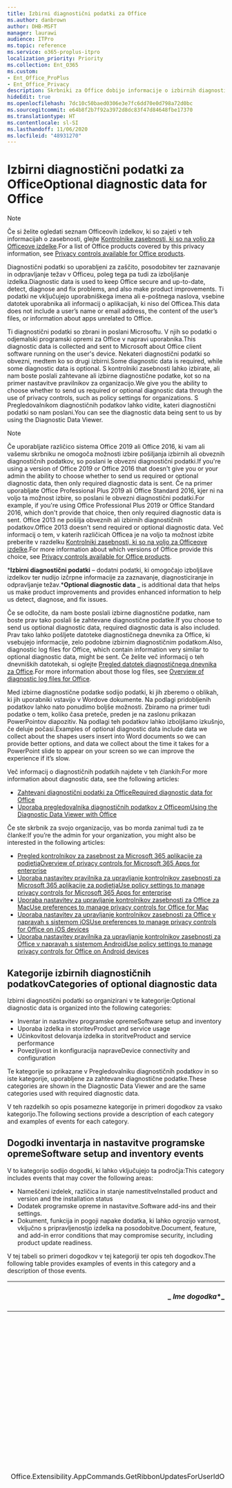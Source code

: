 ```yaml
---
title: Izbirni diagnostični podatki za Office
ms.author: danbrown
author: DHB-MSFT
manager: laurawi
audience: ITPro
ms.topic: reference
ms.service: o365-proplus-itpro
localization_priority: Priority
ms.collection: Ent_O365
ms.custom:
- Ent_Office_ProPlus
- Ent_Office_Privacy
description: Skrbniki za Office dobijo informacije o izbirnih diagnostičnih podatkih v Officeu, vključno z nekaterimi primeri dogodkov.
hideEdit: true
ms.openlocfilehash: 7dc10c50baed0306e3e7fc6dd70e0d798a72d0bc
ms.sourcegitcommit: e64b8f2b7f92a3972d8dc83f47d84648fbe17370
ms.translationtype: HT
ms.contentlocale: sl-SI
ms.lasthandoff: 11/06/2020
ms.locfileid: "48931270"
---
```

# <a name="optional-diagnostic-data-for-office"></a><span data-ttu-id="cfa9a-103">Izbirni diagnostični podatki za Office</span><span class="sxs-lookup"><span data-stu-id="cfa9a-103">Optional diagnostic data for Office</span></span>

> [!NOTE]
> <span data-ttu-id="cfa9a-104">Če si želite ogledati seznam Officeovih izdelkov, ki so zajeti v teh informacijah o zasebnosti, glejte [Kontrolnike zasebnosti, ki so na voljo za Officeove izdelke](products-versions-privacy-controls.md).</span><span class="sxs-lookup"><span data-stu-id="cfa9a-104">For a list of Office products covered by this privacy information, see [Privacy controls available for Office products](products-versions-privacy-controls.md).</span></span>

<span data-ttu-id="cfa9a-105">Diagnostični podatki so uporabljeni za zaščito, posodobitev ter zaznavanje in odpravljanje težav v Officeu, poleg tega pa tudi za izboljšanje izdelka.</span><span class="sxs-lookup"><span data-stu-id="cfa9a-105">Diagnostic data is used to keep Office secure and up-to-date, detect, diagnose and fix problems, and also make product improvements.</span></span> <span data-ttu-id="cfa9a-106">Ti podatki ne vključujejo uporabniškega imena ali e-poštnega naslova, vsebine datotek uporabnika ali informacij o aplikacijah, ki niso del Officea.</span><span class="sxs-lookup"><span data-stu-id="cfa9a-106">This data does not include a user’s name or email address, the content of the user’s files, or information about apps unrelated to Office.</span></span>

<span data-ttu-id="cfa9a-107">Ti diagnostični podatki so zbrani in poslani Microsoftu. V njih so podatki o odjemalski programski opremi za Office v napravi uporabnika.</span><span class="sxs-lookup"><span data-stu-id="cfa9a-107">This diagnostic data is collected and sent to Microsoft about Office client software running on the user's device.</span></span> <span data-ttu-id="cfa9a-108">Nekateri diagnostični podatki so obvezni, medtem ko so drugi izbirni.</span><span class="sxs-lookup"><span data-stu-id="cfa9a-108">Some diagnostic data is required, while some diagnostic data is optional.</span></span> <span data-ttu-id="cfa9a-109">S kontrolniki zasebnosti lahko izbirate, ali nam boste poslali zahtevane ali izbirne diagnostične podatke, kot so na primer nastavitve pravilnikov za organizacijo.</span><span class="sxs-lookup"><span data-stu-id="cfa9a-109">We give you the ability to choose whether to send us required or optional diagnostic data through the use of privacy controls, such as policy settings for organizations.</span></span> <span data-ttu-id="cfa9a-110">S Pregledovalnikom diagnostičnih podatkov lahko vidite, kateri diagnostični podatki so nam poslani.</span><span class="sxs-lookup"><span data-stu-id="cfa9a-110">You can see the diagnostic data being sent to us by using the Diagnostic Data Viewer.</span></span>

> [!NOTE]
> <span data-ttu-id="cfa9a-111">Če uporabljate različico sistema Office 2019 ali Office 2016, ki vam ali vašemu skrbniku ne omogoča možnosti izbire pošiljanja izbirnih ali obveznih diagnostičnih podatkov, so poslani le obvezni diagnostični podatki.</span><span class="sxs-lookup"><span data-stu-id="cfa9a-111">If you're using a version of Office 2019 or Office 2016 that doesn't give you or your admin the ability to choose whether to send us required or optional diagnostic data, then only required diagnostic data is sent.</span></span> <span data-ttu-id="cfa9a-112">Če na primer uporabljate Office Professional Plus 2019 ali Office Standard 2016, kjer ni na voljo ta možnost izbire, so poslani le obvezni diagnostični podatki.</span><span class="sxs-lookup"><span data-stu-id="cfa9a-112">For example, if you're using Office Professional Plus 2019 or Office Standard 2016, which don't provide that choice, then only required diagnostic data is sent.</span></span> <span data-ttu-id="cfa9a-113">Office 2013 ne pošilja obveznih ali izbirnih diagnostičnih podatkov.</span><span class="sxs-lookup"><span data-stu-id="cfa9a-113">Office 2013 doesn't send required or optional diagnostic data.</span></span> <span data-ttu-id="cfa9a-114">Več informacij o tem, v katerih različicah Officea je na voljo ta možnost izbite preberite v razdelku [Kontrolniki zasebnosti, ki so na voljo za Officeove izdelke](products-versions-privacy-controls.md).</span><span class="sxs-lookup"><span data-stu-id="cfa9a-114">For more information about which versions of Office provide this choice, see [Privacy controls available for Office products](products-versions-privacy-controls.md).</span></span>

<span data-ttu-id="cfa9a-115">\***Izbirni diagnostični podatki** – dodatni podatki, ki omogočajo izboljšave izdelkov ter nudijo izčrpne informacije za zaznavanje, diagnosticiranje in odpravljanje težav.</span><span class="sxs-lookup"><span data-stu-id="cfa9a-115">\***Optional diagnostic data** _ is additional data that helps us make product improvements and provides enhanced information to help us detect, diagnose, and fix issues.</span></span>

<span data-ttu-id="cfa9a-116">Če se odločite, da nam boste poslali izbirne diagnostične podatke, nam boste prav tako poslali še zahtevane diagnostične podatke.</span><span class="sxs-lookup"><span data-stu-id="cfa9a-116">If you choose to send us optional diagnostic data, required diagnostic data is also included.</span></span> <span data-ttu-id="cfa9a-117">Prav tako lahko pošljete datoteke diagnostičnega dnevnika za Office, ki vsebujejo informacije, zelo podobne izbirnim diagnostičnim podatkom.</span><span class="sxs-lookup"><span data-stu-id="cfa9a-117">Also, diagnostic log files for Office, which contain information very similar to optional diagnostic data, might be sent.</span></span> <span data-ttu-id="cfa9a-118">Če želite več informacij o teh dnevniških datotekah, si oglejte [Pregled datotek diagnostičnega dnevnika za Office](https://support.microsoft.com/office/fba86aac-70dc-4858-ae1f-ec2034346cdf).</span><span class="sxs-lookup"><span data-stu-id="cfa9a-118">For more information about those log files, see [Overview of diagnostic log files for Office](https://support.microsoft.com/office/fba86aac-70dc-4858-ae1f-ec2034346cdf).</span></span>

<span data-ttu-id="cfa9a-119">Med izbirne diagnostične podatke sodijo podatki, ki jih zberemo o oblikah, ki jih uporabniki vstavijo v Wordove dokumente. Na podlagi pridobljenih podatkov lahko nato ponudimo boljše možnosti. Zbiramo na primer tudi podatke o tem, koliko časa preteče, preden je na zaslonu prikazan PowerPointov diapozitiv. Na podlagi teh podatkov lahko izboljšamo izkušnjo, če deluje počasi.</span><span class="sxs-lookup"><span data-stu-id="cfa9a-119">Examples of optional diagnostic data include data we collect about the shapes users insert into Word documents so we can provide better options, and data we collect about the time it takes for a PowerPoint slide to appear on your screen so we can improve the experience if it’s slow.</span></span>

<span data-ttu-id="cfa9a-120">Več informacij o diagnostičnih podatkih najdete v teh člankih:</span><span class="sxs-lookup"><span data-stu-id="cfa9a-120">For more information about diagnostic data, see the following articles:</span></span>

- [<span data-ttu-id="cfa9a-121">Zahtevani diagnostični podatki za Office</span><span class="sxs-lookup"><span data-stu-id="cfa9a-121">Required diagnostic data for Office</span></span>](required-diagnostic-data.md)
- [<span data-ttu-id="cfa9a-122">Uporaba pregledovalnika diagnostičnih podatkov z Officeom</span><span class="sxs-lookup"><span data-stu-id="cfa9a-122">Using the Diagnostic Data Viewer with Office</span></span>](https://support.microsoft.com/office/cf761ce9-d805-4c60-a339-4e07f3182855)

<span data-ttu-id="cfa9a-123">Če ste skrbnik za svojo organizacijo, vas bo morda zanimal tudi za te članke:</span><span class="sxs-lookup"><span data-stu-id="cfa9a-123">If you’re the admin for your organization, you might also be interested in the following articles:</span></span>

- [<span data-ttu-id="cfa9a-124">Pregled kontrolnikov za zasebnost za Microsoft 365 aplikacije za podjetja</span><span class="sxs-lookup"><span data-stu-id="cfa9a-124">Overview of privacy controls for Microsoft 365 Apps for enterprise</span></span>](overview-privacy-controls.md)
- [<span data-ttu-id="cfa9a-125">Uporaba nastavitev pravilnika za upravljanje kontrolnikov zasebnosti za Microsoft 365 aplikacije za podjetja</span><span class="sxs-lookup"><span data-stu-id="cfa9a-125">Use policy settings to manage privacy controls for Microsoft 365 Apps for enterprise</span></span>](manage-privacy-controls.md)
- [<span data-ttu-id="cfa9a-126">Uporaba nastavitev za upravljanje kontrolnikov zasebnosti za Office za Mac</span><span class="sxs-lookup"><span data-stu-id="cfa9a-126">Use preferences to manage privacy controls for Office for Mac</span></span>](mac-privacy-preferences.md)
- [<span data-ttu-id="cfa9a-127">Uporaba nastavitev za upravljanje kontrolnikov zasebnosti za Office v napravah s sistemom iOS</span><span class="sxs-lookup"><span data-stu-id="cfa9a-127">Use preferences to manage privacy controls for Office on iOS devices</span></span>](ios-privacy-preferences.md)
- [<span data-ttu-id="cfa9a-128">Uporaba nastavitev pravilnika za upravljanje kontrolnikov zasebnosti za Office v napravah s sistemom Android</span><span class="sxs-lookup"><span data-stu-id="cfa9a-128">Use policy settings to manage privacy controls for Office on Android devices</span></span>](android-privacy-controls.md)

## <a name="categories-of-optional-diagnostic-data"></a><span data-ttu-id="cfa9a-129">Kategorije izbirnih diagnostičnih podatkov</span><span class="sxs-lookup"><span data-stu-id="cfa9a-129">Categories of optional diagnostic data</span></span>

<span data-ttu-id="cfa9a-130">Izbirni diagnostični podatki so organizirani v te kategorije:</span><span class="sxs-lookup"><span data-stu-id="cfa9a-130">Optional diagnostic data is organized into the following categories:</span></span>

- <span data-ttu-id="cfa9a-131">Inventar in nastavitev programske opreme</span><span class="sxs-lookup"><span data-stu-id="cfa9a-131">Software setup and inventory</span></span>
- <span data-ttu-id="cfa9a-132">Uporaba izdelka in storitev</span><span class="sxs-lookup"><span data-stu-id="cfa9a-132">Product and service usage</span></span>
- <span data-ttu-id="cfa9a-133">Učinkovitost delovanja izdelka in storitve</span><span class="sxs-lookup"><span data-stu-id="cfa9a-133">Product and service performance</span></span>
- <span data-ttu-id="cfa9a-134">Povezljivost in konfiguracija naprave</span><span class="sxs-lookup"><span data-stu-id="cfa9a-134">Device connectivity and configuration</span></span>

<span data-ttu-id="cfa9a-135">Te kategorije so prikazane v Pregledovalniku diagnostičnih podatkov in so iste kategorije, uporabljene za zahtevane diagnostične podatke.</span><span class="sxs-lookup"><span data-stu-id="cfa9a-135">These categories are shown in the Diagnostic Data Viewer and are the same categories used with required diagnostic data.</span></span>

<span data-ttu-id="cfa9a-136">V teh razdelkih so opis posamezne kategorije in primeri dogodkov za vsako kategorijo.</span><span class="sxs-lookup"><span data-stu-id="cfa9a-136">The following sections provide a description of each category and examples of events for each category.</span></span>

## <a name="software-setup-and-inventory-events"></a><span data-ttu-id="cfa9a-137">Dogodki inventarja in nastavitve programske opreme</span><span class="sxs-lookup"><span data-stu-id="cfa9a-137">Software setup and inventory events</span></span>

<span data-ttu-id="cfa9a-138">V to kategorijo sodijo dogodki, ki lahko vključujejo ta področja:</span><span class="sxs-lookup"><span data-stu-id="cfa9a-138">This category includes events that may cover the following areas:</span></span>

- <span data-ttu-id="cfa9a-139">Nameščeni izdelek, različica in stanje namestitve</span><span class="sxs-lookup"><span data-stu-id="cfa9a-139">Installed product and version and the installation status</span></span>
- <span data-ttu-id="cfa9a-140">Dodatek programske opreme in nastavitve.</span><span class="sxs-lookup"><span data-stu-id="cfa9a-140">Software add-ins and their settings.</span></span>
- <span data-ttu-id="cfa9a-141">Dokument, funkcija in pogoji napake dodatka, ki lahko ogrozijo varnost, vključno s pripravljenostjo izdelka na posodobitve.</span><span class="sxs-lookup"><span data-stu-id="cfa9a-141">Document, feature, and add-in error conditions that may compromise security, including product update readiness.</span></span>

<span data-ttu-id="cfa9a-142">V tej tabeli so primeri dogodkov v tej kategoriji ter opis teh dogodkov.</span><span class="sxs-lookup"><span data-stu-id="cfa9a-142">The following table provides examples of events in this category and a description of those events.</span></span>

| <span data-ttu-id="cfa9a-143">_ *Ime dogodka*\*</span><span class="sxs-lookup"><span data-stu-id="cfa9a-143">_ *Event name*\*</span></span>   | <span data-ttu-id="cfa9a-144">**Opis dogodka**</span><span class="sxs-lookup"><span data-stu-id="cfa9a-144">**Event description**</span></span>  |
| ---- | ---- |
| <span data-ttu-id="cfa9a-145">Office.Extensibility.AppCommands.GetRibbonUpdatesForUserId</span><span class="sxs-lookup"><span data-stu-id="cfa9a-145">Office.Extensibility.AppCommands.GetRibbonUpdatesForUserId</span></span> | <span data-ttu-id="cfa9a-146">Ta dogodek označuje, ali Word uspešno posodobi trak v Wordovem uporabniškem vmesniku, ko uporabnik spremeni svojo identiteto.</span><span class="sxs-lookup"><span data-stu-id="cfa9a-146">This event indicates whether Word successfully updates the Ribbon in the Word User Interface when the user changes their identity.</span></span> <span data-ttu-id="cfa9a-147">S tem dogodkom zaznamo napačne nastavitve in druge težave, ki lahko vplivajo na Officeov uporabniški vmesnik.</span><span class="sxs-lookup"><span data-stu-id="cfa9a-147">We use this event to detect incorrect setup and other issues that would affect the Office user interface.</span></span> |
| <span data-ttu-id="cfa9a-148">Office.Extensibility.AppCommands.AppCmdInstall</span><span class="sxs-lookup"><span data-stu-id="cfa9a-148">Office.Extensibility.AppCommands.AppCmdInstall</span></span>   | <span data-ttu-id="cfa9a-149">V tem dogodku so informacije o Officeovem dodatku, ki ga je uporabnik namestil, vključno z ID-jem aplikacije, graditvijo in različico operacijskega sistema, uspehom namestitve ter trajanjem namestitve.</span><span class="sxs-lookup"><span data-stu-id="cfa9a-149">This event provides information about the Office add-in that the user has installed, including app ID, operating system build and version, success of installation, and duration of install.</span></span>  |

## <a name="product-and-service-usage-events"></a><span data-ttu-id="cfa9a-150">Dogodki uporabe izdelka in storitve</span><span class="sxs-lookup"><span data-stu-id="cfa9a-150">Product and service usage events</span></span>

<span data-ttu-id="cfa9a-151">V to kategorijo sodijo dogodki, ki lahko vključujejo ta področja:</span><span class="sxs-lookup"><span data-stu-id="cfa9a-151">This category includes events that may cover the following areas:</span></span>

- <span data-ttu-id="cfa9a-152">Uspešnost delovanja aplikacije.</span><span class="sxs-lookup"><span data-stu-id="cfa9a-152">Success of application functionality.</span></span> <span data-ttu-id="cfa9a-153">Omejeno na odpiranje in zapiranje aplikacije in dokumentov, urejanje datoteke ter skupna raba datoteke (sodelovanje).</span><span class="sxs-lookup"><span data-stu-id="cfa9a-153">Limited to opening and closing of the application and documents, file editing, and file sharing (collaboration).</span></span>
- <span data-ttu-id="cfa9a-154">Določanje, ali je prišlo do specifičnih dogodkov funkcije, kot sta zagon ali zaustavitev, in funkcije, ki se izvaja.</span><span class="sxs-lookup"><span data-stu-id="cfa9a-154">Determination if specific feature events have occurred, such as start or stop, and if feature is running.</span></span>
- <span data-ttu-id="cfa9a-155">Officeove funkcije dostopnosti</span><span class="sxs-lookup"><span data-stu-id="cfa9a-155">Office accessibility features</span></span>

<span data-ttu-id="cfa9a-156">V tej tabeli so primeri dogodkov v tej kategoriji ter opis teh dogodkov.</span><span class="sxs-lookup"><span data-stu-id="cfa9a-156">The following table provides examples of events in this category and a description of those events.</span></span>

| <span data-ttu-id="cfa9a-157">**Ime dogodka**</span><span class="sxs-lookup"><span data-stu-id="cfa9a-157">**Event name**</span></span>   | <span data-ttu-id="cfa9a-158">**Opis dogodka**</span><span class="sxs-lookup"><span data-stu-id="cfa9a-158">**Event description**</span></span>  |
| ------ | ------- |
| <span data-ttu-id="cfa9a-159">Office.Word.Commanding.Highlight</span><span class="sxs-lookup"><span data-stu-id="cfa9a-159">Office.Word.Commanding.Highlight</span></span>  | <span data-ttu-id="cfa9a-160">Ta dogodek označuje, ali je Word izvedel ukaz za označevanje besedila.</span><span class="sxs-lookup"><span data-stu-id="cfa9a-160">This event indicates Word has executed the command to highlight text.</span></span> <span data-ttu-id="cfa9a-161">S tem dogodkom zaznamo napake v ukazu za označevanje besedila.</span><span class="sxs-lookup"><span data-stu-id="cfa9a-161">We use this event to detect errors in the text-highlight command.</span></span>  |
| <span data-ttu-id="cfa9a-162">Office.Translator.AddInLoaded</span><span class="sxs-lookup"><span data-stu-id="cfa9a-162">Office.Translator.AddInLoaded</span></span>   | <span data-ttu-id="cfa9a-163">Signal obveščanja o izvajanju programa, ki označuje, da je bila funkcija prevajalca uspešno naložena in upodobljena.</span><span class="sxs-lookup"><span data-stu-id="cfa9a-163">A heartbeat to indicate that the translator feature has been loaded and rendered successfully.</span></span>  |
| <span data-ttu-id="cfa9a-164">Office.Graphics.GVizInsertShape</span><span class="sxs-lookup"><span data-stu-id="cfa9a-164">Office.Graphics.GVizInsertShape</span></span> |<span data-ttu-id="cfa9a-165">Spremlja uporabo funkcije »Vstavi obliko« v Wordu, poleg tega pa poroča podrobnosti o vrstah oblik, ki so vstavljene, in iz katerega vira so pridobljene.</span><span class="sxs-lookup"><span data-stu-id="cfa9a-165">Tracks the usage of the Insert Shape feature in Word and also reports details of types of shapes inserted and from which source.</span></span>| 
| <span data-ttu-id="cfa9a-166">Office.PowerPoint.PPT.Desktop.SummaryZoomInsertionRule</span><span class="sxs-lookup"><span data-stu-id="cfa9a-166">Office.PowerPoint.PPT.Desktop.SummaryZoomInsertionRule</span></span>   | <span data-ttu-id="cfa9a-167">Ta element določa, ali so v dokumentu razdelki, ko uporabnik vstavlja zumiranje povzetka, in ali uporabnik izbriše obstoječe razdelke.</span><span class="sxs-lookup"><span data-stu-id="cfa9a-167">This event determines if there are any sections present in a document when the user is inserting Summary Zoom and if the user chooses to delete existing sections.</span></span> |
| <span data-ttu-id="cfa9a-168">Office.Security.SecureReaderHost.ProtectedViewValidation</span><span class="sxs-lookup"><span data-stu-id="cfa9a-168">Office.Security.SecureReaderHost.ProtectedViewValidation</span></span> | <span data-ttu-id="cfa9a-169">Spremlja, kdaj in zakaj je datoteka odprta v zaščitenem pogledu.</span><span class="sxs-lookup"><span data-stu-id="cfa9a-169">Tracks when and why a file is opened in Protected View.</span></span> <span data-ttu-id="cfa9a-170">Uporabljeno za diagnosticiranje pogojev, zaradi katerih zaščiteni pogled morda ni pravilno sprožen. Na ta način je zagotovljeno pravilno delovanje funkcije.</span><span class="sxs-lookup"><span data-stu-id="cfa9a-170">Used to diagnose conditions where Protected View may not be correctly triggered to ensure the feature is working properly.</span></span> |

## <a name="product-and-service-performance-events"></a><span data-ttu-id="cfa9a-171">Dogodki delovanja izdelka in storitve</span><span class="sxs-lookup"><span data-stu-id="cfa9a-171">Product and service performance events</span></span>

<span data-ttu-id="cfa9a-172">V to kategorijo sodijo dogodki, ki lahko vključujejo ta področja:</span><span class="sxs-lookup"><span data-stu-id="cfa9a-172">This category includes events that may cover the following areas:</span></span>

- <span data-ttu-id="cfa9a-173">Obstaja nepričakovana aplikacija (se zruši) in stanje te aplikacije, ko pride do tega.</span><span class="sxs-lookup"><span data-stu-id="cfa9a-173">Unexpected application exits (crashes) and the state of the application when that happens.</span></span>
- <span data-ttu-id="cfa9a-174">Slab odzivni čas ali slaba učinkovitost za scenarije, kot sta zagon aplikacije ali odpiranje datoteke.</span><span class="sxs-lookup"><span data-stu-id="cfa9a-174">Poor response time or performance for scenarios such as application start up or opening a file.</span></span>
- <span data-ttu-id="cfa9a-175">Napake v delovanju funkcije ali uporabniške izkušnje.</span><span class="sxs-lookup"><span data-stu-id="cfa9a-175">Errors in functionality of a feature or user experience.</span></span>

<span data-ttu-id="cfa9a-176">V tej tabeli so primeri dogodkov v tej kategoriji ter opis teh dogodkov.</span><span class="sxs-lookup"><span data-stu-id="cfa9a-176">The following table provides examples of events in this category and a description of those events.</span></span>

| <span data-ttu-id="cfa9a-177">**Ime dogodka**</span><span class="sxs-lookup"><span data-stu-id="cfa9a-177">**Event name**</span></span>    | <span data-ttu-id="cfa9a-178">**Opis dogodka**</span><span class="sxs-lookup"><span data-stu-id="cfa9a-178">**Event description**</span></span>   |
| --------------- | -------------- |
| <span data-ttu-id="cfa9a-179">Office.Word.Word.CoreSaveTime100ns</span><span class="sxs-lookup"><span data-stu-id="cfa9a-179">Office.Word.Word.CoreSaveTime100ns</span></span>     | <span data-ttu-id="cfa9a-180">Ta dogodek zabeleži podatke o učinkovitosti dejanja shranjevanja dokumenta v Wordu.</span><span class="sxs-lookup"><span data-stu-id="cfa9a-180">This event logs the performance of a document save activity by Word.</span></span> <span data-ttu-id="cfa9a-181">S tem dogodkom zaznamo napake in težave z učinkovitostjo delovanja v dejavnosti shranjevanja dokumenta v Wordu.</span><span class="sxs-lookup"><span data-stu-id="cfa9a-181">We use this event to detect errors and performance issues in the Word save document activity.</span></span>|
| <span data-ttu-id="cfa9a-182">Office.Identity.SignInForWamAccountAad</span><span class="sxs-lookup"><span data-stu-id="cfa9a-182">Office.Identity.SignInForWamAccountAad</span></span>  | <span data-ttu-id="cfa9a-183">Ta dogodek je poslan, ko je uporabnik vpisan v račun storitve Azure Active Directory s knjižnico Web Account Manager (WAM).</span><span class="sxs-lookup"><span data-stu-id="cfa9a-183">This event is sent when a user is signed in to an Azure Active Directory account with Web Account Manager (WAM) library.</span></span> <span data-ttu-id="cfa9a-184">Ta dogodek pošlje metapodatke, kot so ime aplikacije, različica aplikacije in koda napake, če dogodek ni uspel.</span><span class="sxs-lookup"><span data-stu-id="cfa9a-184">This event sends metadata such as AppName, AppVersion, and ErrorCode if the event failed.</span></span> |
| <span data-ttu-id="cfa9a-185">Office.PowerPoint.PPT.Desktop.FileOpen.FirstSlideMasterThumbnailRenderTime</span><span class="sxs-lookup"><span data-stu-id="cfa9a-185">Office.PowerPoint.PPT.Desktop.FileOpen.FirstSlideMasterThumbnailRenderTime</span></span> | <span data-ttu-id="cfa9a-186">Ta dogodek zbere podatke o času, potrebnem za upodobitev prve sličice matrice v PowerPointu.</span><span class="sxs-lookup"><span data-stu-id="cfa9a-186">This event collects the length of time it takes to render the first slide master thumbnail in PowerPoint.</span></span>  |
| <span data-ttu-id="cfa9a-187">Office.Extensibility.Diagnostics</span><span class="sxs-lookup"><span data-stu-id="cfa9a-187">Office.Extensibility.Diagnostics</span></span>   | <span data-ttu-id="cfa9a-188">Ta dogodek nudi splošne diagnostične informacije za Officeove dodatke, kot so poročila o zrušitvi, za odpravljanje napak.</span><span class="sxs-lookup"><span data-stu-id="cfa9a-188">This event provides general diagnostic information for Office add-ins, such as crash reports for debugging.</span></span>|

## <a name="device-connectivity-and-configuration-events"></a><span data-ttu-id="cfa9a-189">Dogodki povezljivosti in konfiguracije naprave</span><span class="sxs-lookup"><span data-stu-id="cfa9a-189">Device connectivity and configuration events</span></span>

<span data-ttu-id="cfa9a-190">V to kategorijo sodijo dogodki, ki lahko vključujejo ta področja:</span><span class="sxs-lookup"><span data-stu-id="cfa9a-190">This category includes events that may cover the following areas:</span></span>

- <span data-ttu-id="cfa9a-191">Stanje omrežne povezave in nastavitve naprave, kot je pomnilnik.</span><span class="sxs-lookup"><span data-stu-id="cfa9a-191">Network connection state and device settings, such as memory.</span></span>

<span data-ttu-id="cfa9a-192">V tej tabeli so primeri dogodkov v tej kategoriji ter opis teh dogodkov.</span><span class="sxs-lookup"><span data-stu-id="cfa9a-192">The following table provides examples of events in this category and a description of those events.</span></span>

| <span data-ttu-id="cfa9a-193">**Ime dogodka**</span><span class="sxs-lookup"><span data-stu-id="cfa9a-193">**Event name**</span></span>                    | <span data-ttu-id="cfa9a-194">**Opis dogodka**</span><span class="sxs-lookup"><span data-stu-id="cfa9a-194">**Event description**</span></span>                                                                                                                                                     |
| ------ | ----- |
| <span data-ttu-id="cfa9a-195">Office.Graphics.ArtViewValidate</span><span class="sxs-lookup"><span data-stu-id="cfa9a-195">Office.Graphics.ArtViewValidate</span></span> | <span data-ttu-id="cfa9a-196">Ta dogodek zabeleži preverjanje rezultatov pogleda grafike, ki podpira uporabniški vmesnik grafike.</span><span class="sxs-lookup"><span data-stu-id="cfa9a-196">This event logs validation the results of Graphics View that supports Graphics User Interface.</span></span> <span data-ttu-id="cfa9a-197">Z dogodkom zberemo podatke o uporabi in napakah pri upodabljanju grafike.</span><span class="sxs-lookup"><span data-stu-id="cfa9a-197">We use the event to collect usage and error data about graphics rendering.</span></span> |
| <span data-ttu-id="cfa9a-198">Office.Graphics.ARCExceptionScope</span><span class="sxs-lookup"><span data-stu-id="cfa9a-198">Office.Graphics.ARCExceptionScope</span></span> | <span data-ttu-id="cfa9a-199">Ta dogodek spremlja napake upodabljanja, ki prihajajo iz mehanizma za upodabljanje.</span><span class="sxs-lookup"><span data-stu-id="cfa9a-199">This event tracks rendering failures coming from the rendering engine.</span></span> |
| <span data-ttu-id="cfa9a-200">Office.Extensibility.ODPLatency</span><span class="sxs-lookup"><span data-stu-id="cfa9a-200">Office.Extensibility.ODPLatency</span></span>   | <span data-ttu-id="cfa9a-201">Ta dogodek nudi informacije o povezavi in hitrosti uporabnikovega omrežja.</span><span class="sxs-lookup"><span data-stu-id="cfa9a-201">This event provides information about the user’s network connection and speed.</span></span>     |
